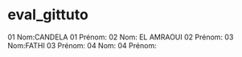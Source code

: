 ﻿# eval_gittuto
01 Nom:CANDELA
01 Prénom:
02 Nom: EL AMRAOUI
02 Prénom:
03 Nom:FATHI
03 Prénom:
04 Nom:
04 Prénom:
